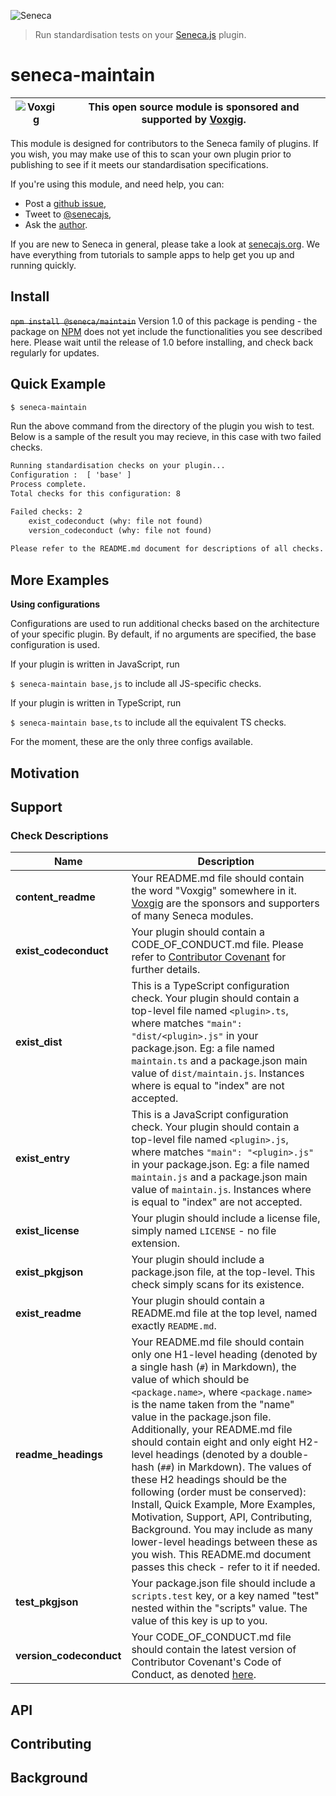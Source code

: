 ![Seneca](http://senecajs.org/files/assets/seneca-logo.png)
> Run standardisation tests on your [Seneca.js](https://www.npmjs.com/package/seneca) plugin.

# seneca-maintain

| ![Voxgig](https://www.voxgig.com/res/img/vgt01r.png) | This open source module is sponsored and supported by [Voxgig](https://www.voxgig.com). |
|---|---|

This module is designed for contributors to the Seneca family of plugins. If you wish, you may make use of this to scan your own plugin prior to publishing to see if it meets our standardisation specifications.

If you're using this module, and need help, you can:

- Post a [github issue](https://github.com/senecajs/repo-maintain/issues),
- Tweet to [@senecajs](http://twitter.com/senecajs),
- Ask the [author](https://github.com/stokesriona).

If you are new to Seneca in general, please take a look at [senecajs.org](https://www.npmjs.com/package/seneca). We have everything from tutorials to sample apps to help get you up and running quickly.

## Install

~~`npm install @seneca/maintain`~~
Version 1.0 of this package is pending - the package on [NPM](https://www.npmjs.org) does not yet include the functionalities you see described here. Please wait until the release of 1.0 before installing, and check back regularly for updates.

## Quick Example

```bash
$ seneca-maintain
```

Run the above command from the directory of the plugin you wish to test. Below is a sample of the result you may recieve, in this case with two failed checks.

```txt
Running standardisation checks on your plugin...
Configuration :  [ 'base' ]
Process complete.
Total checks for this configuration: 8

Failed checks: 2
    exist_codeconduct (why: file not found)
    version_codeconduct (why: file not found)
    
Please refer to the README.md document for descriptions of all checks. 
```

## More Examples

__Using configurations__

Configurations are used to run additional checks based on the architecture of your specific plugin. By default, if no arguments are specified, the base configuration is used.

If your plugin is written in JavaScript, run

`$ seneca-maintain base,js` to include all JS-specific checks.

If your plugin is written in TypeScript, run

`$ seneca-maintain base,ts` to include all the equivalent TS checks.

For the moment, these are the only three configs available.

## Motivation

## Support

### Check Descriptions

| Name | Description |
|---|---|
| __content_readme__ | Your README.md file should contain the word "Voxgig" somewhere in it. [Voxgig](https://www.voxgig.com) are the sponsors and supporters of many Seneca modules. |
| __exist_codeconduct__ | Your plugin should contain a CODE_OF_CONDUCT.md file. Please refer to [Contributor Covenant](https://www.contributor-covenant.org/version/2/1/code_of_conduct/) for further details.
| __exist_dist__ | This is a TypeScript configuration check. Your plugin should contain a top-level file named `<plugin>.ts`, where <plugin> matches `"main": "dist/<plugin>.js"` in your package.json. Eg: a file named `maintain.ts` and a package.json main value of `dist/maintain.js`. Instances where <plugin> is equal to "index" are not accepted. |
| __exist_entry__ | This is a JavaScript configuration check. Your plugin should contain a top-level file named `<plugin>.js`, where <plugin> matches `"main": "<plugin>.js"` in your package.json. Eg: a file named `maintain.js` and a package.json main value of `maintain.js`. Instances where <plugin> is equal to "index" are not accepted. |
| __exist_license__ | Your plugin should include a license file, simply named `LICENSE` - no file extension. |
| __exist_pkgjson__ | Your plugin should include a package.json file, at the top-level. This check simply scans for its existence. |
| __exist_readme__ | Your plugin should contain a README.md file at the top level, named exactly `README.md`. |
| __readme_headings__ | Your README.md file should contain only one H1-level heading (denoted by a single hash (`#`) in Markdown), the value of which should be `<package.name>`, where `<package.name>` is the name taken from the "name" value in the package.json file. Additionally, your README.md file should contain eight and only eight H2-level headings (denoted by a double-hash (`##`) in Markdown). The values of these H2 headings should be the following (order must be conserved): Install, Quick Example, More Examples, Motivation, Support, API, Contributing, Background. You may include as many lower-level headings between these as you wish. This README.md document passes this check - refer to it if needed. |
| __test_pkgjson__ | Your package.json file should include a `scripts.test` key, or a key named "test" nested within the "scripts" value. The value of this key is up to you. |
| __version_codeconduct__ | Your CODE_OF_CONDUCT.md file should contain the latest version of Contributor Covenant's Code of Conduct, as denoted [here](https://www.contributor-covenant.org/version/2/1/code_of_conduct/). |

## API

## Contributing

## Background